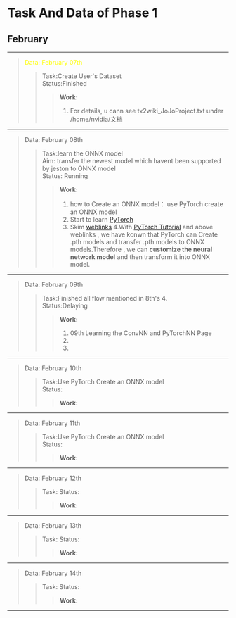 # Task  And  Data  of Phase 1
## February

***
> <font color=yellow>Data: February 07th</font>
>> Task:Create User's Dataset  
>> Status:Finished
>>> **Work:**  
>>> 1. For details, u cann see tx2wiki_JoJoProject.txt under /home/nvidia/文档
***


> Data: February 08th
>> Task:learn the ONNX model  
>> Aim: transfer the newest model which havent been supported by jeston to ONNX model  
>> Status: Running
>>> **Work:**  
>>>1. how to Create an ONNX model： use PyTorch create an ONNX model
>>>2. Start to learn [PyTorch](https://pytorch.apachecn.org/#/docs/1.7/04)
>>>3. Skim [weblinks](https://www.google.com.hk/search?q=pytorch%E5%A6%82%E4%BD%95%E7%94%9F%E6%88%90ONNX%E6%A8%A1%E5%9E%8B&client=ubuntu&hs=wDW&ei=YIsCYumvM5G5mAW-pLu4Bw&ved=0ahUKEwjp3_mZtfD1AhWRHKYKHT7SDncQ4dUDCA4&uact=5&oq=pytorch%E5%A6%82%E4%BD%95%E7%94%9F%E6%88%90ONNX%E6%A8%A1%E5%9E%8B&gs_lcp=Cgdnd3Mtd2l6EAM6BAgAEEM6BQgAEIAEOgYIABAHEB46AggASgQIQRgASgUIQBIBMUoECEYYAFAAWLg9YK0_aAJwAXgEgAHIBogB5kOSAQwyLTIxLjMuMi4yLjGYAQCgAQHAAQE&sclient=gws-wiz)
>>>4.With [PyTorch Tutorial](https://pytorch.apachecn.org/#/docs/1.7/06) and above weblinks , we have konwn that PyTorch can Create .pth models and transfer .pth models to ONNX models.Therefore , we can  **customize the neural network model** and then transform it into ONNX model.  
***


> Data: February 09th
>> Task:Finished all flow mentioned in 8th's 4.  
>> Status:Delaying  
>>> **Work:**  
>>>1.  09th Learning the ConvNN and PyTorchNN Page  
>>>2.  
>>>3.  
***


> Data: February 10th
>> Task:Use PyTorch Create an ONNX model  
>> Status:
>>> **Work:**  
***


> Data: February 11th
>> Task:Use PyTorch Create an ONNX model  
>> Status:
>>> **Work:**
***


> Data: February 12th
>> Task:
>> Status:
>>> **Work:**
***


> Data: February 13th
>> Task:
>> Status:
>>> **Work:**
***


> Data: February 14th
>> Task:
>> Status:
>>> **Work:**
***



